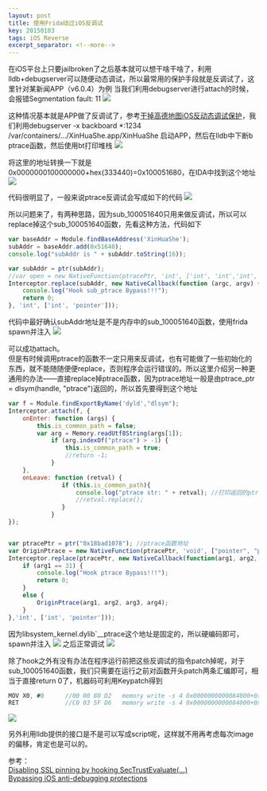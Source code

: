 ```yaml
---
layout: post
title: 使用Frida绕过iOS反调试
key: 20150103
tags: iOS Reverse
excerpt_separator: <!--more-->
---
```

在iOS平台上只要jailbroken了之后基本就可以想干啥干啥了，利用lldb+debugserver可以随便动态调试，所以最常用的保护手段就是反调试了，这里针对某新闻APP（v6.0.4）为例
当我们利用debugserver进行attach的时候，会报错Segmentation fault: 11<!--more-->
![](https://raw.githubusercontent.com/la0s/la0s.github.io/master/screenshots/20190307.1.png)

这种情况基本就是APP做了反调试了，参考[干掉高德地图iOS反动态调试保护](http://iosre.com/t/7-2-0-ios/770)，我们利用debugserver -x backboard *:1234 /var/containers/.../XinHuaShe.app/XinHuaShe 启动APP，然后在lldb中下断b ptrace函数，然后使用bt打印堆栈
![](https://raw.githubusercontent.com/la0s/la0s.github.io/master/screenshots/20190307.2.png)

将这里的地址转换一下就是0x0000000100000000+hex(333440)=0x100051680，在IDA中找到这个地址
![](https://raw.githubusercontent.com/la0s/la0s.github.io/master/screenshots/20190307.3.png)

代码很明显了，一般来说ptrace反调试会写成如下的代码
![](https://raw.githubusercontent.com/la0s/la0s.github.io/master/screenshots/20190307.4.png)

所以问题来了，有两种思路，因为sub_100051640只用来做反调试，所以可以replace掉这个sub_100051640函数，先看这种方法，代码如下
```javascript
var baseAddr = Module.findBaseAddress('XinHuaShe');
subAddr = baseAddr.add(0x51640);
console.log("subAddr is " + subAddr.toString(16));

var subAddr = ptr(subAddr);
//var open = new NativeFunction(ptracePtr, 'int', ['int', 'int','int', 'int']);
Interceptor.replace(subAddr, new NativeCallback(function (argc, argv) {
    console.log("Hook sub_ptrace Bypass!!!");
    return 0;
}, 'int', ['int', 'pointer']));
```
代码中最好确认subAddr地址是不是内存中的sub_100051640函数，使用frida spawn并注入
![](https://raw.githubusercontent.com/la0s/la0s.github.io/master/screenshots/20190307.5.png)

可以成功attach。  
但是有时候调用ptrace的函数不一定只用来反调试，也有可能做了一些初始化的东西，就不能随随便便replace，否则程序会运行错误的。所以这里介绍另一种更通用的办法——直接replace掉ptrace函数，因为ptrace地址一般是由ptrace_ptr = dlsym(handle, "ptrace")返回的，所以首先要得到这个地址
```javascript
var f = Module.findExportByName('dyld',"dlsym");
Interceptor.attach(f, {
    onEnter: function (args) {
        this.is_common_path = false;
        var arg = Memory.readUtf8String(args[1]);
            if (arg.indexOf("ptrace") > -1) {
                this.is_common_path = true;
                //return -1;
            }
    },
    onLeave: function (retval) {
               if (this.is_common_path){
                   console.log("ptrace str: " + retval); //打印返回的ptrace地址：0x18bad1078
                   //retval.replace();
               }      
            }
});


var ptracePtr = ptr("0x18bad1078"); //ptrace函数地址
var OriginPtrace = new NativeFunction(ptracePtr, 'void', ["pointer", "pointer", "pointer", "pointer"]);
Interceptor.replace(ptracePtr, new NativeCallback(function(arg1, arg2, arg3, arg4) {
    if (arg1 == 31) {
        console.log("Hook ptrace Bypass!!!");
        return 0;
    } 
    else {
        OriginPtrace(arg1, arg2, arg3, arg4);
    }
},'int', ['int', 'pointer']));
```
因为libsystem_kernel.dylib`__ptrace这个地址是固定的，所以硬编码即可，spawn并注入
![](https://raw.githubusercontent.com/la0s/la0s.github.io/master/screenshots/20190307.6.png)
之后正常调试
![](https://raw.githubusercontent.com/la0s/la0s.github.io/master/screenshots/20190307.7.png)

除了hook之外有没有办法在程序运行前把这些反调试的指令patch掉呢，对于sub_100051640函数，我们只需要在运行之前对函数开头patch两条汇编即可，相当于直接return 0了，机器码可利用Keypatch得到
```javascript
MOV X0, #0      //00 00 80 D2   memory write -s 4 0x0000000000084000+0x100051640 0xD2800000
RET             //C0 03 5F D6   memory write -s 4 0x0000000000084000+0x100051644 0xD65F03C0
```
![](https://raw.githubusercontent.com/la0s/la0s.github.io/master/screenshots/20190307.8.png)

另外利用lldb提供的接口是不是可以写成script呢，这样就不用再考虑每次image的偏移，肯定也是可以的。

参考：  
[Disabling SSL pinning by hooking SecTrustEvaluate(...)](https://kov4l3nko.github.io/blog/2018-05-27-sll-pinning-hook-sectrustevaluate/)  
[Bypassing iOS anti-debugging protections](https://sig-switzerland.ch/wp-content/uploads/2017/05/SIGS-TechCon2017_Kudelski-Bypassing_iOS_App.pdf)
